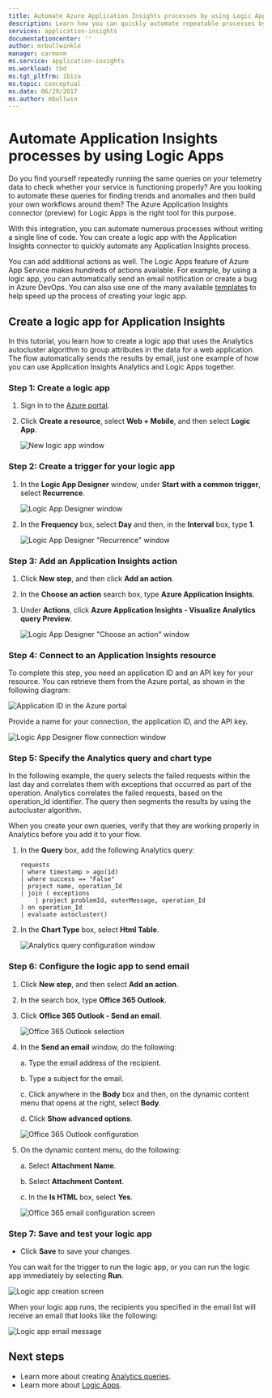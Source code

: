 ```yaml
---
title: Automate Azure Application Insights processes by using Logic Apps.
description: Learn how you can quickly automate repeatable processes by adding the Application Insights connector to your logic app.
services: application-insights
documentationcenter: ''
author: mrbullwinkle
manager: carmonm
ms.service: application-insights
ms.workload: tbd
ms.tgt_pltfrm: ibiza
ms.topic: conceptual
ms.date: 06/29/2017
ms.author: mbullwin
---
```


# Automate Application Insights processes by using Logic Apps

Do you find yourself repeatedly running the same queries on your telemetry data to check whether your service is functioning properly? Are you looking to automate these queries for finding trends and anomalies and then build your own workflows around them? The Azure Application Insights connector (preview) for Logic Apps is the right tool for this purpose.

With this integration, you can automate numerous processes without writing a single line of code. You can create a logic app with the Application Insights connector to quickly automate any Application Insights process. 

You can add additional actions as well. The Logic Apps feature of Azure App Service makes hundreds of actions available. For example, by using a logic app, you can automatically send an email notification or create a bug in Azure DevOps. You can also use one of the many available [templates](https://docs.microsoft.com/azure/logic-apps/logic-apps-use-logic-app-templates) to help speed up the process of creating your logic app. 

## Create a logic app for Application Insights

In this tutorial, you learn how to create a logic app that uses the Analytics autocluster algorithm to group attributes in the data for a web application. The flow automatically sends the results by email, just one example of how you can use Application Insights Analytics and Logic Apps together. 

### Step 1: Create a logic app
1. Sign in to the [Azure portal](https://portal.azure.com).
1. Click **Create a resource**, select **Web + Mobile**, and then select **Logic App**.

    ![New logic app window](./media/automate-with-logic-apps/logicapp1.png)

### Step 2: Create a trigger for your logic app
1. In the **Logic App Designer** window, under **Start with a common trigger**, select **Recurrence**.

    ![Logic App Designer window](./media/automate-with-logic-apps/logicapp2.png)

1. In the **Frequency** box, select **Day** and then, in the **Interval** box, type **1**.

    ![Logic App Designer "Recurrence" window](./media/automate-with-logic-apps/step2b.png)

### Step 3: Add an Application Insights action
1. Click **New step**, and then click **Add an action**.

1. In the **Choose an action** search box, type **Azure Application Insights**.

1. Under **Actions**, click **Azure Application Insights - Visualize Analytics query Preview**.

    ![Logic App Designer "Choose an action" window](./media/automate-with-logic-apps/flow2.png)

### Step 4: Connect to an Application Insights resource

To complete this step, you need an application ID and an API key for your resource. You can retrieve them from the Azure portal, as shown in the following diagram:

![Application ID in the Azure portal](./media/automate-with-logic-apps/appid.png) 

Provide a name for your connection, the application ID, and the API key.

![Logic App Designer flow connection window](./media/automate-with-logic-apps/flow3.png)

### Step 5: Specify the Analytics query and chart type
In the following example, the query selects the failed requests within the last day and correlates them with exceptions that occurred as part of the operation. Analytics correlates the failed requests, based on the operation_Id identifier. The query then segments the results by using the autocluster algorithm. 

When you create your own queries, verify that they are working properly in Analytics before you add it to your flow.

1. In the **Query** box, add the following Analytics query: 

    ```
    requests
    | where timestamp > ago(1d)
    | where success == "False"
    | project name, operation_Id
    | join ( exceptions
        | project problemId, outerMessage, operation_Id
    ) on operation_Id
    | evaluate autocluster()
    ```

1. In the **Chart Type** box, select **Html Table**.

    ![Analytics query configuration window](./media/automate-with-logic-apps/flow4.png)

### Step 6: Configure the logic app to send email

1. Click **New step**, and then select **Add an action**.

1. In the search box, type **Office 365 Outlook**.

1. Click **Office 365 Outlook - Send an email**.

    ![Office 365 Outlook selection](./media/automate-with-logic-apps/flow2b.png)

1. In the **Send an email** window, do the following:

   a. Type the email address of the recipient.

   b. Type a subject for the email.

   c. Click anywhere in the **Body** box and then, on the dynamic content menu that opens at the right, select **Body**.

   d. Click **Show advanced options**.

      ![Office 365 Outlook configuration](./media/automate-with-logic-apps/flow5.png)

1. On the dynamic content menu, do the following:

    a. Select **Attachment Name**.

    b. Select **Attachment Content**.
    
    c. In the **Is HTML** box, select **Yes**.

      ![Office 365 email configuration screen](./media/automate-with-logic-apps/flow7.png)

### Step 7: Save and test your logic app
* Click **Save** to save your changes.

You can wait for the trigger to run the logic app, or you can run the logic app immediately by selecting **Run**.

![Logic app creation screen](./media/automate-with-logic-apps/step7.png)

When your logic app runs, the recipients you specified in the email list will receive an email that looks like the following:

![Logic app email message](./media/automate-with-logic-apps/flow9.png)

## Next steps

- Learn more about creating [Analytics queries](../azure-monitor/log-query/get-started-queries.md).
- Learn more about [Logic Apps](https://docs.microsoft.com/azure/logic-apps/logic-apps-what-are-logic-apps).



<!--Link references-->





